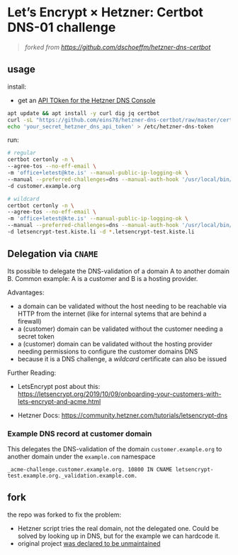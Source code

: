 # Let’s Encrypt × Hetzner: Certbot DNS-01 challenge

> _forked from <https://github.com/dschoeffm/hetzner-dns-certbot>_

## usage

install:

- get an [API TOken for the Hetzner DNS Console](https://docs.hetzner.com/dns-console/dns/general/api-access-token)

```bash
apt update && apt install -y curl dig jq certbot
curl -sL "https://github.com/eins78/hetzner-dns-certbot/raw/master/certbot-hook-hetzner" > /usr/local/bin/certbot-hook-hetzner && chmod +x /usr/local/bin/certbot-hook-hetzner
echo 'your_secret_hetzner_dns_api_token' > /etc/hetzner-dns-token
```

<!--
```bash
# could be run in a docker container or on the linux
❯ docker run --rm -it ubuntu
❯ ssh root@letsencrypt-test.example.org
```
-->

run:

```bash
# regular
certbot certonly -n \
--agree-tos --no-eff-email \
-m 'office+letest@kte.is' --manual-public-ip-logging-ok \
--manual --preferred-challenges=dns --manual-auth-hook '/usr/local/bin/certbot-hook-hetzner auth' --manual-cleanup-hook '/usr/local/bin/certbot-hook-hetzner cleanup' \
-d customer.example.org

# wildcard
certbot certonly -n \
--agree-tos --no-eff-email \
-m 'office+letest@kte.is' --manual-public-ip-logging-ok \
--manual --preferred-challenges=dns --manual-auth-hook '/usr/local/bin/certbot-hook-hetzner auth' --manual-cleanup-hook '/usr/local/bin/certbot-hook-hetzner cleanup' \
-d letsencrypt-test.kiste.li -d *.letsencrypt-test.kiste.li

```

## Delegation via `CNAME`

Its possible to delegate the DNS-validation of a domain A to another domain B.
Common example: A is a customer and B is a hosting provider.

Advantages:

- a domain can be validated without the host needing to be reachable via HTTP from the internet (like for internal sytems that are behind a firewall)
- a (customer) domain can be validated without the customer needing a secret token
- a (customer) domain can be validated without the hosting provider needing permissions to configure the customer domains DNS
- because it is a DNS challenge, a _wildcard_ certificate can also be issued

Further Reading:

- LetsEncrypt post about this: <https://letsencrypt.org/2019/10/09/onboarding-your-customers-with-lets-encrypt-and-acme.html>

- Hetzner Docs:
  <https://community.hetzner.com/tutorials/letsencrypt-dns>

### Example DNS record at customer domain

This delegates the DNS-validation of the domain `customer.example.org` to another domain under the `example.com` namespace

```text
_acme-challenge.customer.example.org. 10800 IN CNAME letsencrypt-test.example.org._validation.example.com.
```

## fork

the repo was forked to fix the problem:

- Hetzner script tries the real domain, not the delegated one. Could be solved by looking up in DNS, but for the example we can hardcode it.
  <!-- - Lookup with dig: $ dig +noall +short \_acme-challenge.customer.example.org | sed 's/.$//' -->
- original project [was declared to be unmaintained](https://github.com/dschoeffm/hetzner-dns-certbot/issues/9#issuecomment-949838474)
